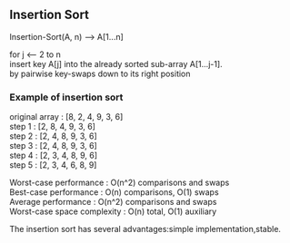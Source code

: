 ## Insertion Sort

Insertion-Sort(A, n) --> A[1...n]  

for j <-- 2 to n  
    insert key A[j] into the already sorted sub-array A[1...j-1].  
    by pairwise key-swaps down to its right position  

### Example of insertion sort

original array :  [8, 2, 4, 9, 3, 6]  
step 1 : [2, 8, 4, 9, 3, 6]  
step 2 : [2, 4, 8, 9, 3, 6]  
step 3 : [2, 4, 8, 9, 3, 6]  
step 4 : [2, 3, 4, 8, 9, 6]  
step 5 : [2, 3, 4, 6, 8, 9]  

Worst-case performance : O(n^2) comparisons and swaps  
Best-case performance : O(n) comparisons, O(1) swaps  
Average performance : O(n^2) comparisons and swaps  
Worst-case space complexity : O(n) total, O(1) auxiliary  

The insertion sort has several advantages:simple implementation,stable.  

